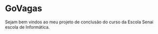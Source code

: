 # GoVagas
Sejam bem vindos ao meu projeto  de conclusão do curso  da Escola Senai escola de Informática.
